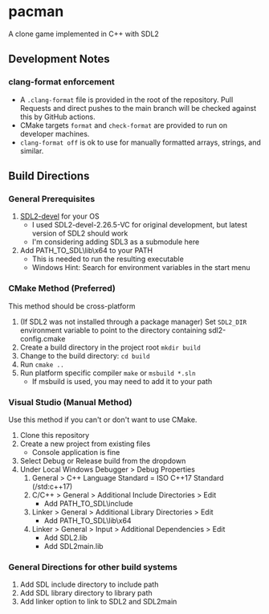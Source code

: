 # pacman
A clone game implemented in C++ with SDL2

## Development Notes
### clang-format enforcement
* A ```.clang-format``` file is provided in the root of the repository. Pull Requests and direct pushes to the main branch will be checked against this by GitHub actions.
* CMake targets ```format``` and ```check-format``` are provided to run on developer machines.
* ```clang-format off``` is ok to use for manually formatted arrays, strings, and similar.

## Build Directions
### General Prerequisites
1. [SDL2-devel](https://github.com/libsdl-org/SDL/releases/tag/release-2.30.5) for your OS
    * I used SDL2-devel-2.26.5-VC for original development, but latest version of SDL2 should work
    * I'm considering adding SDL3 as a submodule here
1. Add PATH_TO_SDL\lib\x64 to your PATH
    * This is needed to run the resulting executable
    * Windows Hint: Search for environment variables in the start menu

### CMake Method (Preferred)
This method should be cross-platform
1. (If SDL2 was not installed through a package manager) Set ```SDL2_DIR``` environment variable to point to the directory containing sdl2-config.cmake
1. Create a build directory in the project root ```mkdir build```
1. Change to the build directory: ```cd build```
1. Run ```cmake ..```
1. Run platform specific compiler ```make``` or ```msbuild *.sln```
    * If msbuild is used, you may need to add it to your path

### Visual Studio (Manual Method)
Use this method if you can't or don't want to use CMake.
1. Clone this repository
1. Create a new project from existing files
     * Console application is fine
1. Select Debug or Release build from the dropdown
1. Under Local Windows Debugger > Debug Properties
    1. General > C++ Language Standard = ISO C++17 Standard (/std:c++17)
    1. C/C++ > General > Additional Include Directories > Edit
        * Add PATH_TO_SDL\include
    1. Linker > General > Additional Library Directories > Edit
        * Add PATH_TO_SDL\lib\x64
    1. Linker > General > Input > Additional Dependencies > Edit
        * Add SDL2.lib
        * Add SDL2main.lib

### General Directions for other build systems
1. Add SDL include directory to include path
1. Add SDL library directory to library path
1. Add linker option to link to SDL2 and SDL2main